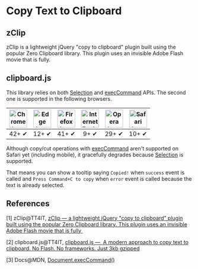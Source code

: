 # Copy Text to Clipboard

## zClip

zClip is a lightweight jQuery "copy to clipboard" plugin built using the popular Zero Clipboard library. This plugin uses an invisible Adobe Flash movie that is fully.

## clipboard.js

This library relies on both [Selection](https://developer.mozilla.org/en-US/docs/Web/API/Selection) and [execCommand](https://developer.mozilla.org/en-US/docs/Web/API/Document/execCommand) APIs. The second one is supported in the following browsers.

| <img src="https://clipboardjs.com/assets/images/chrome.png" width="48px" height="48px" alt="Chrome logo"> | <img src="https://clipboardjs.com/assets/images/edge.png" width="48px" height="48px" alt="Edge logo"> | <img src="https://clipboardjs.com/assets/images/firefox.png" width="48px" height="48px" alt="Firefox logo"> | <img src="https://clipboardjs.com/assets/images/ie.png" width="48px" height="48px" alt="Internet Explorer logo"> | <img src="https://clipboardjs.com/assets/images/opera.png" width="48px" height="48px" alt="Opera logo"> | <img src="https://clipboardjs.com/assets/images/safari.png" width="48px" height="48px" alt="Safari logo"> |
|:---:|:---:|:---:|:---:|:---:|:---:|
| 42+ ✔ | 12+ ✔ | 41+ ✔ | 9+ ✔ | 29+ ✔ | 10+ ✔ |

Although copy/cut operations with [execCommand](https://developer.mozilla.org/en-US/docs/Web/API/Document/execCommand) aren't supported on Safari yet (including mobile), it gracefully degrades because [Selection](https://developer.mozilla.org/en-US/docs/Web/API/Selection) is supported.

That means you can show a tooltip saying `Copied!` when `success` event is called and `Press Command+C to copy` when `error` event is called because the text is already selected.

## References

[1] zClip@TT4IT, [zClip — a lightweight jQuery "copy to clipboard" plugin built using the popular Zero Clipboard library. This plugin uses an invisible Adobe Flash movie that is fully ](http://tt4it.com/exchange/blog/discuss/130/)

[2] clipboard.js@TT4IT, [clipboard.js —  A modern approach to copy text to clipboard. No Flash. No frameworks. Just 3kb gzipped](http://tt4it.com/resources/discuss/2325/)

[3] Docs@MDN, [Document.execCommand()](https://developer.mozilla.org/en-US/docs/Web/API/Document/execCommand)